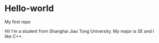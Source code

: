 # Hello-world
My first repo

Hi! I'm a student from Shanghai Jiao Tong University. My major is SE and I like C++.
